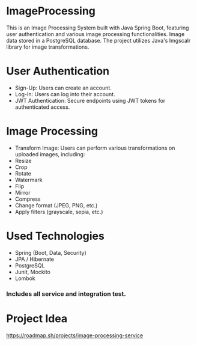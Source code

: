# ImageProcessing
This is an Image Processing System built with Java Spring Boot, featuring user authentication and various image processing functionalities. Image data stored in a PostgreSQL database. The project utilizes Java's  Imgscalr library for image transformations.

# User Authentication
- Sign-Up: Users can create an account.  
- Log-In: Users can log into their account.  
- JWT Authentication: Secure endpoints using JWT tokens for authenticated access.  

# Image Processing  
- Transform Image: Users can perform various transformations on uploaded images, including:  
- Resize  
- Crop  
- Rotate  
- Watermark  
- Flip  
- Mirror  
- Compress  
- Change format (JPEG, PNG, etc.)  
- Apply filters (grayscale, sepia, etc.)   

# Used Technologies  
- Spring (Boot, Data, Security)
- JPA / Hibernate
- PostgreSQL
- Junit, Mockito
- Lombok

### Includes all service and integration test.   
# Project Idea  
https://roadmap.sh/projects/image-processing-service


